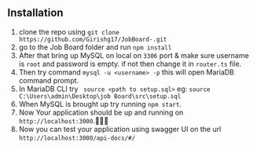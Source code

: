 ## Installation
1. clone the repo using `git clone https://github.com/Girishg17/JobBoard-.git`
2. go to the Job Board folder and run `npm install`
3. After that bring up MySQL on local on `3306` port & make sure username is `root` and password is empty. if not then change it in `router.ts` file.
4. Then try command `mysql -u <username> -p` this will open MariaDB command prompt.
5. In MariaDB CLI try ` source <path to setup.sql>` eg: `source C:\Users\admin\Desktop\job Board\src\setup.sql`
6. When MySQL is brought up try running `npm start`.
7. Now Your application should be up and running on `http://localhost:3000`.💐🎉🎉
8. Now you can test your application using swagger UI on the url `http://localhost:3000/api-docs/#/`

